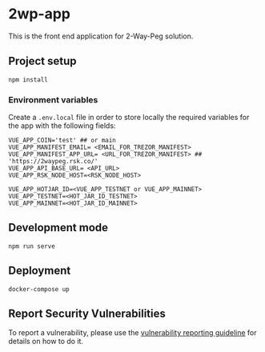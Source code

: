 # 2wp-app
This is the front end application for 2-Way-Peg solution.
## Project setup
```
npm install
```
### Environment variables
Create a `.env.local` file in order to store locally the required variables for the app with the following fields:
```dotenv
VUE_APP_COIN='test' ## or main
VUE_APP_MANIFEST_EMAIL= <EMAIL_FOR_TREZOR_MANIFEST>
VUE_APP_MANIFEST_APP_URL= <URL_FOR_TREZOR_MANIFEST> ## 'https://2waypeg.rsk.co/'
VUE_APP_API_BASE_URL= <API_URL>
VUE_APP_RSK_NODE_HOST=<RSK_NODE_HOST>

VUE_APP_HOTJAR_ID=<VUE_APP_TESTNET or VUE_APP_MAINNET>
VUE_APP_TESTNET=<HOT_JAR_ID_TESTNET>
VUE_APP_MAINNET=<HOT_JAR_ID_MAINNET>
```
## Development mode
```
npm run serve
```

## Deployment
```shell
docker-compose up
```

## Report Security Vulnerabilities

To report a vulnerability, please use the [vulnerability reporting guideline](./SECURITY.md) for details on how to do it.
